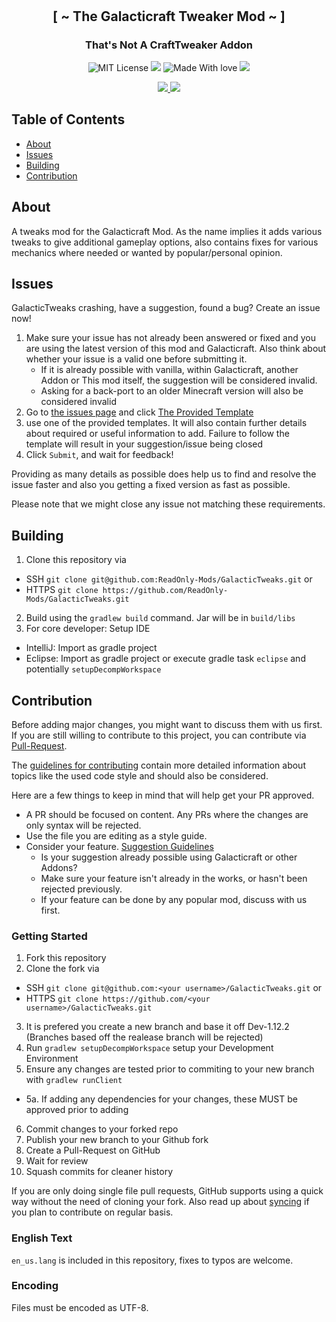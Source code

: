 
<h1 align="center">
  <br>
  <img src="https://i.imgur.com/ucMiR5q.png" alt="">
</h1>



<h2 align="center">[ ~ The Galacticraft Tweaker Mod ~ ]</h2>
<h3 align="center">That's Not A CraftTweaker Addon</h3>

<p align="center">
    <a href="https://github.com/ReadOnly-Mods/GalacticTweaks/blob/dev-1.12.2/LICENSE"></a>
    <img src="https://badgen.net/github/license/micromatch/micromatch"
         alt="MIT License">
    <a href=""></a>
    <img src="https://img.shields.io/github/v/release/ReadOnly-Mods/GalacticTweaks?style=flat-square&label=Release">
    <a href=""></a>
    <img src="https://badgen.net/badge/Made%20With/Love/pink"
         alt="Made With love">
   <img src="https://badgen.net/badge/Made%20With/weed/green">
</p>
<p align="center">
<a href="https://www.curseforge.com/minecraft/mc-mods/galactictweaks">
<img src="http://cf.way2muchnoise.eu/full_galactictweaks_downloads.svg">
<a href="https://www.curseforge.com/minecraft/mc-mods/galactictweaks">
<img src="http://cf.way2muchnoise.eu/versions/galactictweaks.svg">
</p></a>

## Table of Contents

* [About](#about)
* [Issues](#issues)
* [Building](#building)
* [Contribution](#contribution)

## About

A tweaks mod for the Galacticraft Mod. As the name implies it adds various tweaks to give additional gameplay options, also contains fixes for various mechanics where needed or wanted by popular/personal opinion.

## Issues

GalacticTweaks crashing, have a suggestion, found a bug?  Create an issue now!

1. Make sure your issue has not already been answered or fixed and you are using the latest version of this mod and Galacticraft. Also think about whether your issue is a valid one before submitting it.
    * If it is already possible with vanilla, within Galacticraft, another Addon or This mod itself, the suggestion will be considered invalid.
    * Asking for a back-port to an older Minecraft version will also be considered invalid
2. Go to [the issues page](https://github.com/ReadOnly-Mods/GalacticTweaks/issues) and click [The Provided Template](https://github.com/ReadOnly-Mods/GalacticTweaks/issues/new/choose)
3. use one of the provided templates. It will also contain further details about required or useful information to add. Failure to follow the template will result in your suggestion/issue being closed
4. Click `Submit`, and wait for feedback!

Providing as many details as possible does help us to find and resolve the issue faster and also you getting a fixed version as fast as possible.

Please note that we might close any issue not matching these requirements.

## Building

1. Clone this repository via 
  - SSH `git clone git@github.com:ReadOnly-Mods/GalacticTweaks.git` or 
  - HTTPS `git clone https://github.com/ReadOnly-Mods/GalacticTweaks.git`
2. Build using the `gradlew build` command. Jar will be in `build/libs`
3. For core developer: Setup IDE
  - IntelliJ: Import as gradle project
  - Eclipse: Import as gradle project or execute gradle task `eclipse` and potentially `setupDecompWorkspace`

## Contribution

Before adding major changes, you might want to discuss them with us first.
If you are still willing to contribute to this project, you can contribute via [Pull-Request](https://help.github.com/articles/creating-a-pull-request).

The [guidelines for contributing](https://github.com/ReadOnly-Mods/GalacticTweaks/blob/dev-1.12.2/CONTRIBUTING.md) contain more detailed information about topics like the used code style and should also be considered.

Here are a few things to keep in mind that will help get your PR approved.

* A PR should be focused on content. Any PRs where the changes are only syntax will be rejected.
* Use the file you are editing as a style guide.
* Consider your feature. [Suggestion Guidelines](http://ae-mod.info/Suggestion-Guidelines/)
  - Is your suggestion already possible using Galacticraft or other Addons?
  - Make sure your feature isn't already in the works, or hasn't been rejected previously.
  - If your feature can be done by any popular mod, discuss with us first.

### Getting Started

1. Fork this repository
2. Clone the fork via
  * SSH `git clone git@github.com:<your username>/GalacticTweaks.git` or 
  * HTTPS `git clone https://github.com/<your username>/GalacticTweaks.git`
3. It is prefered you create a new branch and base it off Dev-1.12.2 (Branches based off the realease branch will be rejected)
4. Run `gradlew setupDecompWorkspace` setup your Development Environment
5. Ensure any changes are tested prior to commiting to your new branch with `gradlew runClient`
 - 5a. If adding any dependencies for your changes, these MUST be approved prior to adding
6. Commit changes to your forked repo
7. Publish your new branch to your Github fork
8. Create a Pull-Request on GitHub
9. Wait for review
10. Squash commits for cleaner history

If you are only doing single file pull requests, GitHub supports using a quick way without the need of cloning your fork. Also read up about [syncing](https://help.github.com/articles/syncing-a-fork) if you plan to contribute on regular basis.

### English Text

`en_us.lang` is included in this repository, fixes to typos are welcome.

### Encoding

Files must be encoded as UTF-8.
